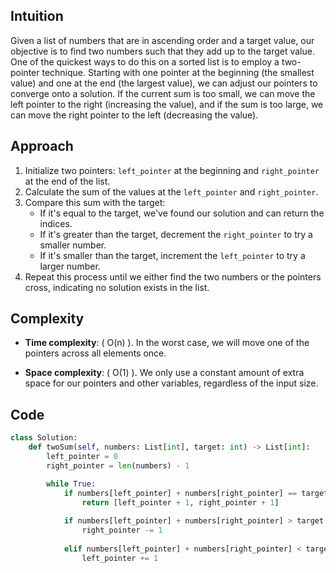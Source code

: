 ## Intuition

Given a list of numbers that are in ascending order and a target value, our objective is to find two numbers such that they add up to the target value. One of the quickest ways to do this on a sorted list is to employ a two-pointer technique. Starting with one pointer at the beginning (the smallest value) and one at the end (the largest value), we can adjust our pointers to converge onto a solution. If the current sum is too small, we can move the left pointer to the right (increasing the value), and if the sum is too large, we can move the right pointer to the left (decreasing the value). 

## Approach

1. Initialize two pointers: `left_pointer` at the beginning and `right_pointer` at the end of the list.
2. Calculate the sum of the values at the `left_pointer` and `right_pointer`.
3. Compare this sum with the target:
   - If it's equal to the target, we've found our solution and can return the indices.
   - If it's greater than the target, decrement the `right_pointer` to try a smaller number.
   - If it's smaller than the target, increment the `left_pointer` to try a larger number.
4. Repeat this process until we either find the two numbers or the pointers cross, indicating no solution exists in the list.

## Complexity

- **Time complexity**: \( O(n) \). In the worst case, we will move one of the pointers across all elements once.
  
- **Space complexity**: \( O(1) \). We only use a constant amount of extra space for our pointers and other variables, regardless of the input size.

## Code

```python
class Solution:
    def twoSum(self, numbers: List[int], target: int) -> List[int]:
        left_pointer = 0
        right_pointer = len(numbers) - 1

        while True:
            if numbers[left_pointer] + numbers[right_pointer] == target:
                return [left_pointer + 1, right_pointer + 1]
            
            if numbers[left_pointer] + numbers[right_pointer] > target:
                right_pointer -= 1
            
            elif numbers[left_pointer] + numbers[right_pointer] < target:
                left_pointer += 1
```